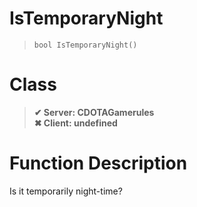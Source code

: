 # IsTemporaryNight
> `bool IsTemporaryNight()`
# Class
> __✔ Server: CDOTAGamerules__  
> __✖ Client: undefined__  
# Function Description
Is it temporarily night-time?
